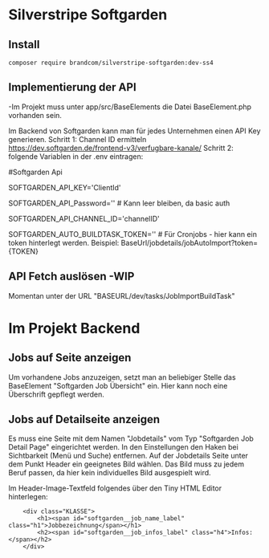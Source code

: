 # Silverstripe Softgarden

## Install

```
composer require brandcom/silverstripe-softgarden:dev-ss4
```

## Implementierung der API
-Im Projekt muss unter app/src/BaseElements die Datei BaseElement.php vorhanden sein.

Im Backend von Softgarden kann man für jedes Unternehmen einen API Key generieren.
Schritt 1: Channel ID ermitteln https://dev.softgarden.de/frontend-v3/verfugbare-kanale/
Schritt 2: folgende Variablen in der .env eintragen:

#Softgarden Api

SOFTGARDEN_API_KEY='ClientId'

SOFTGARDEN_API_Password='' # Kann leer bleiben, da basic auth

SOFTGARDEN_API_CHANNEL_ID='channelID'

SOFTGARDEN_AUTO_BUILDTASK_TOKEN='' # Für Cronjobs - hier kann ein token hinterlegt werden. Beispiel: BaseUrl/jobdetails/jobAutoImport?token={TOKEN}

## API Fetch auslösen -WIP
Momentan unter der URL "BASEURL/dev/tasks/JobImportBuildTask"

# Im Projekt Backend


## Jobs auf Seite anzeigen

Um vorhandene Jobs anzuzeigen, setzt man an beliebiger Stelle das BaseElement "Softgarden Job Übersicht" ein. Hier kann noch eine Überschrift gepflegt werden.

## Jobs auf Detailseite anzeigen

Es muss eine Seite mit dem Namen "Jobdetails" vom Typ "Softgarden Job Detail Page" eingerichtet werden. In den Einstellungen den Haken bei Sichtbarkeit (Menü und Suche) entfernen.
Auf der Jobdetails Seite unter dem Punkt Header ein geeignetes Bild wählen. Das Bild muss zu jedem Beruf passen, da hier kein individuelles Bild ausgespielt wird.

Im Header-Image-Textfeld folgendes über den Tiny HTML Editor hinterlegen:

```
    <div class="KLASSE">
        <h1><span id="softgarden__job_name_label" class="h1">Jobbezeichnung</span></h1>
        <h2><span id="softgarden__job_infos_label" class="h4">Infos:</span></h2>
    </div>
    
```